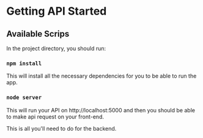 # Getting API Started

## Available Scrips

In the project directory, you should run:

### `npm install`

This will install all the necessary dependencies for you to be able to run the app.

### `node server`

This will run your API on http://localhost:5000 and then you should be able to make api request on your front-end.

This is all you'll need to do for the backend.

